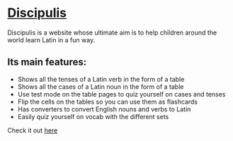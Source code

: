 # [Discipulis](https://discipulis.vercel.app)

Discipulis is a website whose ultimate aim is to help children around the world learn Latin in a fun way.
## Its main features:
- Shows all the tenses of a Latin verb in the form of a table
- Shows all the cases of a Latin noun in the form of a table
- Use test mode on the table pages to quiz yourself on cases and tenses
- Flip the cells on the tables so you can use them as flashcards
- Has converters to convert English nouns and verbs to Latin
- Easily quiz yourself on vocab with the different sets

Check it out [here](https://discipulis.vercel.app)
